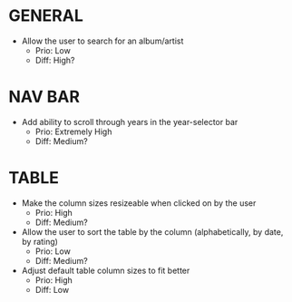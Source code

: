 # GENERAL
* Allow the user to search for an album/artist
    - Prio: Low
    - Diff: High?

# NAV BAR
* Add ability to scroll through years in the year-selector bar
    - Prio: Extremely High
    - Diff: Medium?

# TABLE
* Make the column sizes resizeable when clicked on by the user
    - Prio: High
    - Diff: Medium?
* Allow the user to sort the table by the column (alphabetically, by date, by rating)
    - Prio: Low
    - Diff: Medium?
* Adjust default table column sizes to fit better
    - Prio: High
    - Diff: Low

